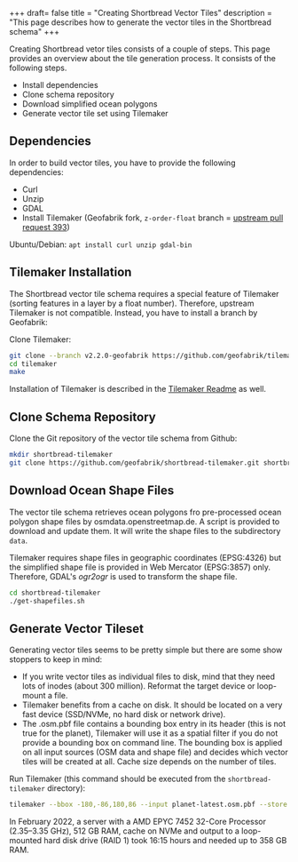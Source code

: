 +++
draft= false
title = "Creating Shortbread Vector Tiles"
description = "This page describes how to generate the vector tiles in the Shortbread schema"
+++

Creating Shortbread vetor tiles consists of a couple of steps. This page provides an overview about
the tile generation process. It consists of the following steps.

* Install dependencies
* Clone schema repository
* Download simplified ocean polygons
* Generate vector tile set using Tilemaker

## Dependencies

In order to build vector tiles, you have to provide the following dependencies:

* Curl
* Unzip
* GDAL
* Install Tilemaker (Geofabrik fork, `z-order-float` branch = [upstream pull request 393](https://github.com/systemed/tilemaker/pull/393))

Ubuntu/Debian: `apt install curl unzip gdal-bin`

## Tilemaker Installation

The Shortbread vector tile schema requires a special feature of Tilemaker (sorting features in a
layer by a float number). Therefore, upstream Tilemaker is not compatible. Instead, you have to
install a branch by Geofabrik:

Clone Tilemaker:

```sh
git clone --branch v2.2.0-geofabrik https://github.com/geofabrik/tilemaker.git
cd tilemaker
make
```

Installation of Tilemaker is described in the [Tilemaker Readme](https://github.com/geofabrik/tilemaker/#installing) as well.


## Clone Schema Repository

Clone the Git repository of the vector tile schema from Github:

```sh
mkdir shortbread-tilemaker
git clone https://github.com/geofabrik/shortbread-tilemaker.git shortbread-tilemaker
```

## Download Ocean Shape Files

The vector tile schema retrieves ocean polygons fro pre-processed ocean polygon shape files by osmdata.openstreetmap.de.
A script is provided to download and update them. It will write the shape files to the subdirectory `data`.

Tilemaker requires shape files in geographic coordinates (EPSG:4326) but the simplified shape file is provided
in Web Mercator (EPSG:3857) only. Therefore, GDAL's *ogr2ogr* is used to transform the shape file.

```sh
cd shortbread-tilemaker
./get-shapefiles.sh
```


## Generate Vector Tileset

Generating vector tiles seems to be pretty simple but there are some show stoppers to keep in mind:

* If you write vector tiles as individual files to disk, mind that they need lots of inodes (about
  300 million). Reformat the target device or loop-mount a file.
* Tilemaker benefits from a cache on disk. It should be located on a very fast device (SSD/NVMe,
  no hard disk or network drive).
* The .osm.pbf file contains a bounding box entry in its header (this is not true for the planet),
  Tilemaker will use it as a spatial filter if you do not provide a bounding box on command line.
  The bounding box is applied on all input sources (OSM data and shape file) and decides which
  vector tiles will be created at all. Cache size depends on the number of tiles.

Run Tilemaker (this command should be executed from the `shortbread-tilemaker` directory):

```sh
tilemaker --bbox -180,-86,180,86 --input planet-latest.osm.pbf --store tilemaker-cache.dat --config config.json --process process.lua --output output_directory/
```

In February 2022, a server with a AMD EPYC 7452 32-Core Processor (2.35–3.35 GHz), 512 GB RAM,
cache on NVMe and output to a loop-mounted hard disk drive (RAID 1) took 16:15 hours and needed up
to 358 GB RAM.
